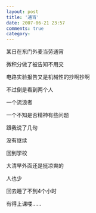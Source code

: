 ```yaml
---
layout: post
title: '通宵'
date: 2007-06-21 23:57
comments: true
category: 
---
```

    

某日在东门外麦当劳通宵

微积分做了被告知不用交

电路实验报告又是机械性的抄啊抄啊

不过倒是看到两个人

一个流浪者

一个不知是否精神有些问题

跟我说了几句

没有继续

回到学校

大清早外面还是挺凉爽的

人也少

回去睡了不到4个小时

有得上课喽……
